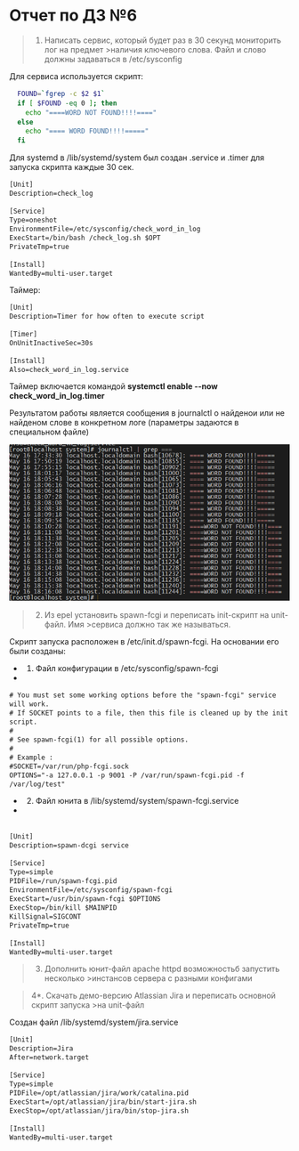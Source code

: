 # Отчет по ДЗ №6

>1. Написать сервис, который будет раз в 30 секунд мониторить лог на предмет >наличия ключевого слова. Файл и слово должны задаваться в /etc/sysconfig

Для сервиса используется скрипт:

```bash
  FOUND=`fgrep -c $2 $1`
  if [ $FOUND -eq 0 ]; then
    echo "====WORD NOT FOUND!!!!===="
  else
    echo "==== WORD FOUND!!!!====="
  fi
```

Для systemd в /lib/systemd/system был создан .service и .timer для запуска скрипта каждые 30 сек.

```
[Unit]
Description=check_log

[Service]
Type=oneshot
EnvironmentFile=/etc/sysconfig/check_word_in_log
ExecStart=/bin/bash /check_log.sh $OPT
PrivateTmp=true

[Install]
WantedBy=multi-user.target
```
Таймер:

```
[Unit]
Description=Timer for how often to execute script

[Timer]
OnUnitInactiveSec=30s

[Install]
Also=check_word_in_log.service
```

Таймер включается командой **systemctl enable --now check_word_in_log.timer**


Результатом работы является сообщения в journalctl о найденои или не найденом слове в конкретном логе (параметры задаются в специальном файле)

![result_1](https://github.com/armakoz/otus-linux/blob/master/images/result_1.png)



>2. Из epel установить spawn-fcgi и переписать init-скрипт на unit-файл. Имя >сервиса должно так же называться.

Скрипт запуска расположен в /etc/init.d/spawn-fcgi. На основании его были созданы:

* 1) Файл конфигурации в /etc/sysconfig/spawn-fcgi
* 
```
# You must set some working options before the "spawn-fcgi" service will work.
# If SOCKET points to a file, then this file is cleaned up by the init script.
#
# See spawn-fcgi(1) for all possible options.
#
# Example :
#SOCKET=/var/run/php-fcgi.sock
OPTIONS="-a 127.0.0.1 -p 9001 -P /var/run/spawn-fcgi.pid -f /var/log/test"
```
* 2) Файл юнита в /lib/systemd/system/spawn-fcgi.service
* 
```

[Unit]
Description=spawn-dcgi service

[Service]
Type=simple
PIDFile=/run/spawn-fcgi.pid
EnvironmentFile=/etc/sysconfig/spawn-fcgi
ExecStart=/usr/bin/spawn-fcgi $OPTIONS
ExecStop=/bin/kill $MAINPID
KillSignal=SIGCONT
PrivateTmp=true

[Install]
WantedBy=multi-user.target
```

>3. Дополнить юнит-файл apache httpd возможностьб запустить несколько >инстансов сервера с разными конфигами



>4*. Скачать демо-версию Atlassian Jira и переписать основной скрипт запуска >на unit-файл

Создан файл /lib/systemd/system/jira.service

```
[Unit] 
Description=Jira
After=network.target

[Service] 
Type=simple
PIDFile=/opt/atlassian/jira/work/catalina.pid
ExecStart=/opt/atlassian/jira/bin/start-jira.sh
ExecStop=/opt/atlassian/jira/bin/stop-jira.sh

[Install] 
WantedBy=multi-user.target
```